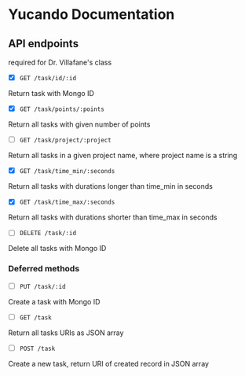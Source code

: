 # Yucando Documentation

## API endpoints 
required for Dr. Villafane's class

- [x] `GET /task/id/:id`

Return task with Mongo ID

- [x] `GET /task/points/:points`

Return all tasks with given number of points

- [ ] `GET /task/project/:project`

Return all tasks in a given project name, where project name is a string

- [x] `GET /task/time_min/:seconds`

Return all tasks with durations longer than time_min in seconds

- [x] `GET /task/time_max/:seconds`

Return all tasks with durations shorter than time_max in seconds
 
- [ ] `DELETE /task/:id`

Delete all tasks with Mongo ID

### Deferred methods

- [ ] `PUT /task/:id`

Create a task with Mongo ID

- [ ] `GET /task`

Return all tasks URIs as JSON array

- [ ] `POST /task`

Create a new task, return URI of created record in JSON array
